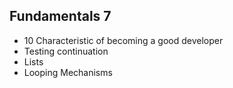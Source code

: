 ## Fundamentals 7

* 10 Characteristic of becoming a good developer
* Testing continuation
* Lists
* Looping Mechanisms